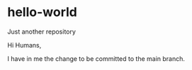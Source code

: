 # hello-world
Just another repository

Hi Humans,

I have in me the change to be committed to the main branch.
